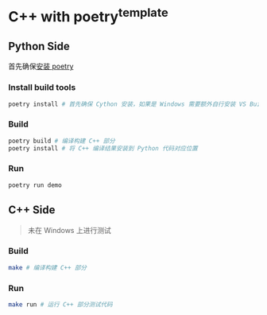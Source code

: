 # C++ with poetry<sup>template</sup>

## Python Side

首先确保[安装 poetry](https://python-poetry.org/docs/#installation)

### Install build tools

```bash
poetry install # 首先确保 Cython 安装，如果是 Windows 需要额外自行安装 VS Build Tools
```

### Build

```bash
poetry build # 编译构建 C++ 部分
poetry install # 将 C++ 编译结果安装到 Python 代码对应位置
```

### Run

```bash
poetry run demo
```

## C++ Side

> 未在 Windows 上进行测试

### Build

```bash
make # 编译构建 C++ 部分
```

### Run

```bash
make run # 运行 C++ 部分测试代码
```
